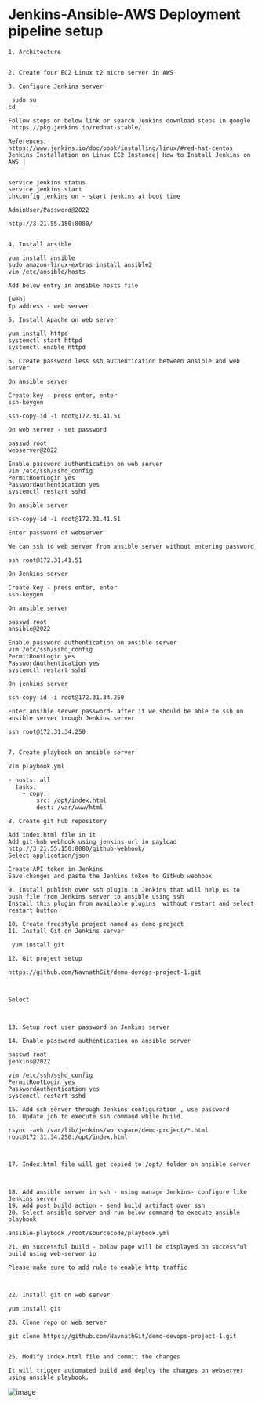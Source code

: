 # Jenkins-Ansible-AWS Deployment pipeline setup

	1. Architecture 

	
	2. Create four EC2 Linux t2 micro server in AWS
	
	3. Configure Jenkins server
	
	 sudo su
	cd
	
	Follow steps on below link or search Jenkins download steps in google
	 https://pkg.jenkins.io/redhat-stable/
	
	References:
	https://www.jenkins.io/doc/book/installing/linux/#red-hat-centos
	Jenkins Installation on Linux EC2 Instance| How to Install Jenkins on AWS |
	
	
	service jenkins status
	service jenkins start
	chkconfig jenkins on - start jenkins at boot time
	
	AdminUser/Password@2022
	
	http://3.21.55.150:8080/
	
	
	4. Install ansible

	yum install ansible
	sudo amazon-linux-extras install ansible2
	vim /etc/ansible/hosts
	
	Add below entry in ansible hosts file
	
	[web]
	Ip address - web server
	
	5. Install Apache on web server 
	
	yum install httpd
	systemctl start httpd
	systemctl enable httpd
	
	6. Create password less ssh authentication between ansible and web server
	
	On ansible server
 
	Create key - press enter, enter 
	ssh-keygen 
	
	ssh-copy-id -i root@172.31.41.51
	
	On web server - set password
	
	passwd root
	webserver@2022
	
	Enable password authentication on web server
	vim /etc/ssh/sshd_config
	PermitRootLogin yes
	PasswordAuthentication yes
	systemctl restart sshd
	
	On ansible server
 
	ssh-copy-id -i root@172.31.41.51
	
	Enter password of webserver 
	
	We can ssh to web server from ansible server without entering password 
	
	ssh root@172.31.41.51
	
	On Jenkins server
	 
	Create key - press enter, enter 
	ssh-keygen 
	
	On ansible server 
	
	passwd root
	ansible@2022
	
	Enable password authentication on ansible server
	vim /etc/ssh/sshd_config
	PermitRootLogin yes
	PasswordAuthentication yes
	systemctl restart sshd
	
	On jenkins server 
	
	ssh-copy-id -i root@172.31.34.250
	
	Enter ansible server password- after it we should be able to ssh on ansible server trough Jenkins server 
	
	ssh root@172.31.34.250
	
	
	7. Create playbook on ansible server 
	
	Vim playbook.yml
	
	- hosts: all
	  tasks:
	    - copy:
	        src: /opt/index.html
	        dest: /var/www/html
	
	8. Create git hub repository
	
	Add index.html file in it
	Add git-hub webhook using jenkins url in payload 
	http://3.21.55.150:8080/github-webhook/
	Select application/json
	
	Create API token in Jenkins
	Save changes and paste the Jenkins token to GitHub webhook 
	
	9. Install publish over ssh plugin in Jenkins that will help us to push file from Jenkins server to ansible using ssh
	Install this plugin from available plugins  without restart and select restart button
	
	10. Create freestyle project named as demo-project
	11. Install Git on Jenkins server
	
	 yum install git
	
	12. Git project setup
	
	https://github.com/NavnathGit/demo-devops-project-1.git
	
	
	
	Select 
	
	
	
	13. Setup root user password on Jenkins server
	
	14. Enable password authentication on ansible server

	passwd root
	jenkins@2022
	
	vim /etc/ssh/sshd_config
	PermitRootLogin yes
	PasswordAuthentication yes
	systemctl restart sshd
	
	15. Add ssh server through Jenkins configuration , use password 
	16. Update job to execute ssh command while build.
	
	rsync -avh /var/lib/jenkins/workspace/demo-project/*.html root@172.31.34.250:/opt/index.html
	
	
	
	17. Index.html file will get copied to /opt/ folder on ansible server 
	
	
	
	18. Add ansible server in ssh - using manage Jenkins- configure like Jenkins server
	19. Add post build action - send build artifact over ssh
	20. Select ansible server and run below command to execute ansible playbook
	
	ansible-playbook /root/sourcecode/playbook.yml
	
	21. On successful build - below page will be displayed on successful build using web-server ip
	
	Please make sure to add rule to enable http traffic
	
	
	
	22. Install git on web server 
	
	yum install git
	
	23. Clone repo on web server
	
	git clone https://github.com/NavnathGit/demo-devops-project-1.git
	
	
	25. Modify index.html file and commit the changes
	
	It will trigger automated build and deploy the changes on webserver using ansible playbook.
	
	
![image](https://user-images.githubusercontent.com/87501404/155900484-4b0bdfea-ae11-4e53-8501-1204adc69056.png)


 
 

